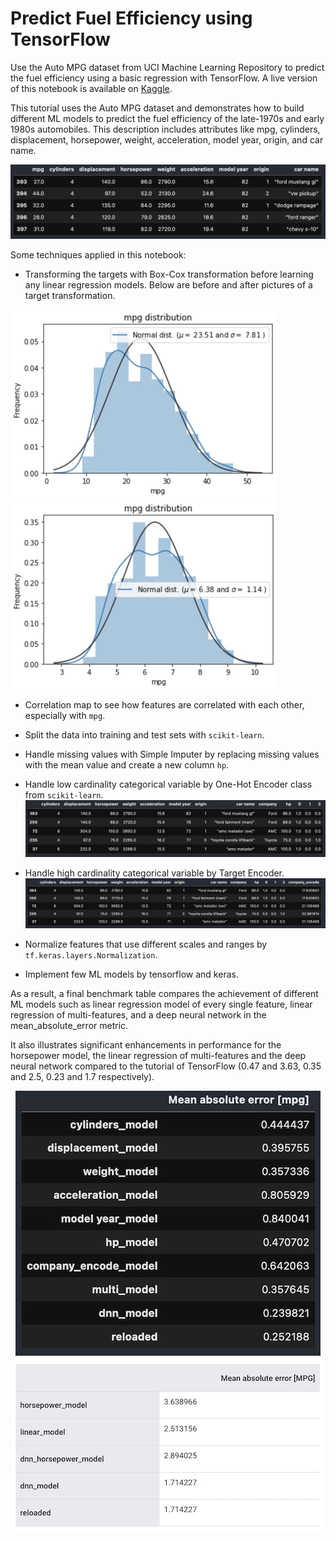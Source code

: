# Predict Fuel Efficiency using TensorFlow
Use the Auto MPG dataset from UCI Machine Learning Repository to predict the fuel efficiency using a basic regression with TensorFlow.
A live version of this notebook is available on [Kaggle](https://www.kaggle.com/theblackwood/predict-fuel-efficiency-using-tensorflow/notebook).

This tutorial uses the Auto MPG dataset and demonstrates how to build different ML models to predict the fuel efficiency of the late-1970s and early 1980s automobiles. This description includes attributes like mpg, cylinders, displacement, horsepower, weight, acceleration, model year, origin, and car name.

![Dataset Preview](https://raw.githubusercontent.com/harveyvn/Predict-Fuel-Efficiency-using-TensorFlow/main/assets/dataset.jpg)

Some techniques applied in this notebook:
- Transforming the targets with Box-Cox transformation before learning any linear regression models. Below are before and after pictures of a target transformation.

<img src="https://raw.githubusercontent.com/harveyvn/Predict-Fuel-Efficiency-using-TensorFlow/main/assets/before.jpg" width="425"/> <img src="https://raw.githubusercontent.com/harveyvn/Predict-Fuel-Efficiency-using-TensorFlow/main/assets/after.jpg" width="425"/> 
- Correlation map to see how features are correlated with each other, especially with ```mpg```.
- Split the data into training and test sets with ```scikit-learn```.
- Handle missing values with Simple Imputer by replacing missing values with the mean value and create a new column ```hp```.
- Handle low cardinality categorical variable by One-Hot Encoder class from ```scikit-learn```. 
![Preview](https://raw.githubusercontent.com/harveyvn/Predict-Fuel-Efficiency-using-TensorFlow/main/assets/one_hot_encode.jpg)

- Handle high cardinality categorical variable by Target Encoder. 
![Preview](https://raw.githubusercontent.com/harveyvn/Predict-Fuel-Efficiency-using-TensorFlow/main/assets/target_encode.jpg)

- Normalize features that use different scales and ranges by ```tf.keras.layers.Normalization```.
- Implement few ML models by tensorflow and keras.

As a result, a final benchmark table compares the achievement of different ML models such as linear regression model of every single feature, linear regression of multi-features, and a deep neural network in the mean_absolute_error metric.

It also illustrates significant enhancements in performance for the horsepower model, the linear regression of multi-features and the deep neural network compared to the tutorial of TensorFlow (0.47 and 3.63, 0.35 and 2.5, 0.23 and 1.7 respectively).

<p align="center">
  <img src="https://raw.githubusercontent.com/harveyvn/Predict-Fuel-Efficiency-using-TensorFlow/main/assets/benchmark.jpg" alt="Benchmark Table"/>
  <img src="https://raw.githubusercontent.com/harveyvn/Predict-Fuel-Efficiency-using-TensorFlow/main/assets/benchmark1.jpg" alt="Benchmark Table Tutorial"/>
</p>

